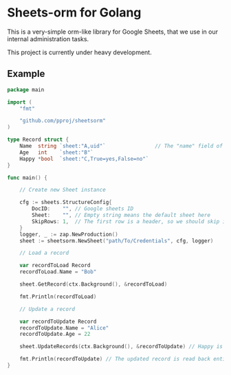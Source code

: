 # Sheets-orm for Golang

This is a very-simple orm-like library for Google Sheets, that we use in our internal administration tasks.

This project is currently under heavy development.

## Example

```go
package main

import (
	"fmt"

	"github.com/pproj/sheetsorm"
)

type Record struct {
	Name  string `sheet:"A,uid"`                // The "name" field of the record is considered the UID here, record lookups will be based on this column.
	Age   int    `sheet:"B"`
	Happy *bool  `sheet:"C,True=yes,False=no"`
}

func main() {

	// Create new Sheet instance

	cfg := sheets.StructureConfig{
		DocID:    "", // Google sheets ID
		Sheet:    "", // Empty string means the default sheet here
		SkipRows: 1,  // The first row is a header, so we should skip it
	}
	logger, _ := zap.NewProduction()
	sheet := sheetsorm.NewSheet("path/To/Credentials", cfg, logger)

	// Load a record

	var recordToLoad Record
	recordToLoad.Name = "Bob"

	sheet.GetRecord(ctx.Background(), &recordToLoad)

	fmt.Println(recordToLoad)

	// Update a record

	var recordToUpdate Record
	recordToUpdate.Name = "Alice"
	recordToUpdate.Age = 22

	sheet.UpdateRecords(ctx.Background(), &recordToUpdate) // Happy is not updated, because it was nil

	fmt.Println(recordToUpdate) // The updated record is read back entirely... so the Happy field will be filled here
}
```